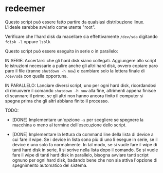 # redeemer

Questo script può essere fatto partire da qualsiasi distribuzione linux.
L'ideale sarebbe avviarlo come utente "root".

Verificare che l'hard disk da macellare sia effettivamente `/dev/sda`
digitando `fdisk -l` oppure `lsblk`.

Questo script può essere eseguito in serie o in parallelo:

IN SERIE:
    Accertarsi che gli hard disk siano collegati.
    Aggiungere allo script le istruzioni necessarie
    a pulire anche gli altri hard disk, ovvero copiare
    paro paro il file (tranne `shutdown -h now`)
    e cambiare solo la lettera finale di `/dev/sda`
    con quella opportuna.


IN PARALLELO:
    Lanciare diversi script, uno per ogni hard disk,
    ricordandosi di rimuovere il comando `shutdown -h now`
    alla fine, altrimenti appena finisce di scannare il primo, se gli
    altri non hanno ancora finito il computer si spegne prima che
    gli altri abbiano finito il processo.


TODO:
  - [DONE] Implementare un'opzione `-s` per scegliere se spegnere la
    macchina o meno al termine dell'esecuzione dello script.

  - [DONE] Implementare la lettura da command line della lista di device
    a cui fare il wipe. Se i device in lista sono più di uno li
    esegue in serie, se il device è uno solo fa normalmente.
    In tal modo, se si vuole fare il wipe di tanti hard disk in
    serie, li si scrive nella lista dopo il comando.
    Se si vuole fare il wipe di tanti hard disk in parallelo,
    bisogna avviare tanti script ognuno per ogni hard disk, badando
    bene che non sia attiva l'opzione di spegnimento automatico del
    sistema.
